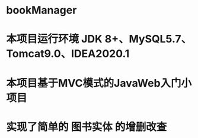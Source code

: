 # bookManager
# 本项目运行环境 JDK 8+、MySQL5.7、Tomcat9.0、IDEA2020.1
# 本项目基于MVC模式的JavaWeb入门小项目
# 实现了简单的 图书实体 的增删改查
